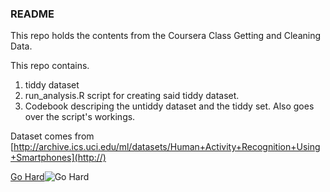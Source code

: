 ### README
This repo holds the contents from the Coursera Class
Getting and Cleaning Data.

This repo contains.

1. tiddy dataset
1. run_analysis.R script for creating said tiddy dataset.
2. Codebook descriping the untiddy dataset and the tiddy set. Also goes over the script's workings.


Dataset comes from [http://archive.ics.uci.edu/ml/datasets/Human+Activity+Recognition+Using+Smartphones](http://)

[Go Hard](http://i.imgur.com/GNKH0j3.jpg)![Go Hard](http://imgur.com/GNKH0j3)